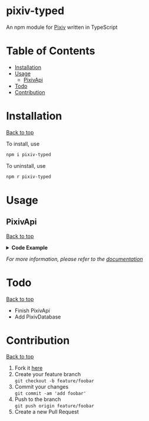 # pixiv-typed <!-- omit in toc -->
An npm module for [Pixiv](https://www.pixiv.net/en/) written in TypeScript

<!-- omit in toc -->

# Table of Contents
- [Installation](#installation)
- [Usage](#usage)
	- [PixivApi](#pixivapi)
- [Todo](#todo)
- [Contribution](#contribution)

# Installation
[Back to top](#table-of-contents)

To install, use
```sh
npm i pixiv-typed
```
To uninstall, use
```sh
npm r pixiv-typed
```

# Usage
## PixivApi
[Back to top](#table-of-contents)
<details>
<summary><b>Code Example</b></summary>

```ts
import { PixivApi } from 'pixiv-typed';

let refreshToken = 'refresh token here';

PixivApi.refresh(refreshToken).then(api => {
	//#region user
	let pixivStaff = 11;

	// api.getUserDetail() for yourself
	api.getUserDetail(pixivStaff).then(detail => {
		// do stuff with 'detail' see doc for more info
	});

	api.getUserIllusts(page => {
		// this will request all pages
		// return false to stop requesting
		return true;
	}, pixivStaff).then();

	api.getUserBookmarks(page => {
		// only look for private bookmarks for yourself
		return true;
	}, pixivStaff, 'public').then();

	//#endregion user

	//#region illustration
	
	let pixivAnniversary = 1580459;
	api.getIllustDetail(pixivAnniversary).then(illust => {
		// do stuff with 'illust'
	});
	//#endregion illustration
});

```
</details>

*For more information, please refer to the [documentation](/doc/api.md)*

# Todo
[Back to top](#table-of-contents)
- Finish PixivApi
- Add PixivDatabase

# Contribution
[Back to top](#table-of-contents)
1. Fork it [here](../../fork)
2. Create your feature branch<br>```git checkout -b feature/foobar```
3. Commit your changes<br>```git commit -am 'add foobar'```
4. Push to the branch<br>```git push origin feature/foobar```
5. Create a new Pull Request